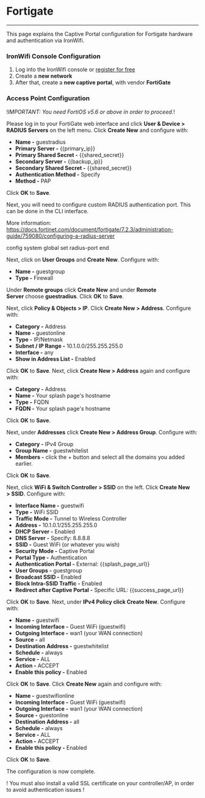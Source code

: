 # **Fortigate**

---

This page explains the Captive Portal configuration for Fortigate hardware and authentication via IronWifi.

### IronWifi Console Configuration

1. Log into the IronWifi console or [register for free](https://console.ironwifi.com/register)
2. Create a **new network**
3. After that, create a **new captive portal**, with vendor **FortiGate**

### Access Point Configuration

!_IMPORTANT: You need FortiOS v5.6 or above in order to proceed._!

Please log in to your FortiGate web interface and click **User & Device > RADIUS Servers** on the left menu. Click **Create New** and configure with:

- **Name -** guestradius
- **Primary Server -** {{primary_ip}}
- **Primary Shared Secret -** {{shared_secret}}
- **Secondary Server -** {{backup_ip}}
- **Secondary Shared Secret -** {{shared_secret}}
- **Authentication Method -** Specify
- **Method -** PAP

Click **OK** to **Save**.

Next, you will need to configure custom RADIUS authentication port. This can be done in the CLI interface.

More information: https://docs.fortinet.com/document/fortigate/7.2.3/administration-guide/759080/configuring-a-radius-server

config system global
    set radius-port <integer> 
end

Next, click on **User Groups** and **Create New**. Configure with:

- **Name -** guestgroup
- **Type -** Firewall

Under **Remote groups** click **Create New** and under **Remote Server** choose **guestradius**. Click **OK** to **Save**.

Next, click **Policy & Objects > IP**. Click **Create New > Address**. Configure with:

- **Category -** Address
- **Name -** guestonline
- **Type -** IP/Netmask
- **Subnet / IP Range -** 10.1.0.0/255.255.255.0
- **Interface -** any
- **Show in Address List -** Enabled

Click **OK** to **Save**. Next, click **Create New > Address** again and configure with:

- **Category -** Address
- **Name -** Your splash page's hostname
- **Type -** FQDN
- **FQDN -** Your splash page's hostname

Click **OK** to **Save**.

Next, under **Addresses** click **Create New > Address Group**. Configure with:

- **Category -** IPv4 Group
- **Group Name -** guestwhitelist
- **Members -** click the + button and select all the domains you added earlier.

Click **OK** to **Save**.

Next, click **WiFi & Switch Controller > SSID** on the left. Click **Create New > SSID**. Configure with:

- **Interface Name -** guestwifi
- **Type -** WiFi SSID
- **Traffic Mode -** Tunnel to Wireless Controller
- **Address -** 10.1.0.1/255.255.255.0
- **DHCP Server -** Enabled
- **DNS Server -** Specify: 8.8.8.8
- **SSID -** Guest WiFi (or whatever you wish)
- **Security Mode -** Captive Portal
- **Portal Type -** Authentication
- **Authentication Portal -** External: {{splash_page_url}}
- **User Groups -** guestgroup
- **Broadcast SSID -** Enabled
- **Block Intra-SSID Traffic -** Enabled
- **Redirect after Captive Portal -** Specific URL: {{success_page_url}}

Click **OK** to **Save**. Next, under **IPv4 Policy click Create New**. Configure with:

- **Name -** guestwifi
- **Incoming Interface -** Guest WiFi (guestwifi)
- **Outgoing Interface -** wan1 (your WAN connection)
- **Source -** all
- **Destination Address -** guestwhitelist
- **Schedule -** always
- **Service -** ALL
- **Action -** ACCEPT
- **Enable this policy -** Enabled

Click **OK** to **Save**. Click **Create New** again and configure with:

- **Name -** guestwifionline
- **Incoming Interface -** Guest WiFi (guestwifi)
- **Outgoing Interface -** wan1 (your WAN connection)
- **Source -** guestonline
- **Destination Address -** all
- **Schedule -** always
- **Service -** ALL
- **Action -** ACCEPT
- **Enable this policy -** Enabled

Click **OK** to **Save**.

The configuration is now complete.

 ! You must also install a valid SSL certificate on your controller/AP, in order to avoid authentication issues !

